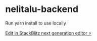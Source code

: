 # nelitalu-backend

Run yarn install to use locally

[Edit in StackBlitz next generation editor ⚡️](https://stackblitz.com/~/github.com/jorgegrlucas/nelitalu-backend)